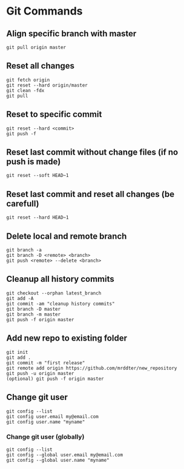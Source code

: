 # Git Commands

## Align specific branch with master

```git
git pull origin master
```

## Reset all changes

```git
git fetch origin
git reset --hard origin/master
git clean -fdx
git pull
```

## Reset to specific commit

```git
git reset --hard <commit>
git push -f
```

## Reset last commit without change files (if no push is made)

```git
git reset --soft HEAD~1
```

## Reset last commit and reset all changes (be carefull)

```git
git reset --hard HEAD~1
```

## Delete local and remote branch

```git
git branch -a
git branch -D <remote> <branch>
git push <remote> --delete <branch>
```

## Cleanup all history commits

```git
git checkout --orphan latest_branch
git add -A
git commit -am "cleanup history commits"
git branch -D master
git branch -m master
git push -f origin master
```

## Add new repo to existing folder

```git
git init
git add .
git commit -m "first release"
git remote add origin https://github.com/mrddter/new_repository
git push -u origin master
(optional) git push -f origin master
```

## Change git user

```git
git config --list
git config user.email my@email.com
git config user.name "myname"
```

### Change git user (globally)

```git
git config --list
git config --global user.email my@email.com
git config --global user.name "myname"
```
